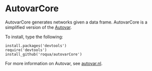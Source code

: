 AutovarCore
===========

AutovarCore generates networks given a data frame. AutovarCore is a simplified version of the [Autovar](https://github.com/roqua/autovar).

To install, type the following:

    install.packages('devtools')
    require('devtools')
    install_github('roqua/autovarCore')

For more information on Autovar, see [autovar.nl](https://autovar.nl).
